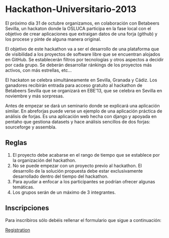 Hackathon-Universitario-2013
============================

El próximo día 31 de octubre organizamos, en colaboración con Betabeers Sevilla, un hackaton donde la OSLUCA participa en la fase local con el objetivo de crear aplicaciones que extraigan datos de una forja (github) y los procese y pinte de alguna manera original.

El objetivo de este hackathon va a ser el desarrollo de una plataforma que de visibilidad a los proyectos de software libre que se encuentran alojados en GitHub. Se establecerán filtros por tecnologías y otros aspectos a decidir por cada grupo. Se deberán desarrollar ránkings de los proyectos más activos, con más estrellas, etc...

El hackaton se celebra simultáneamente en Sevilla, Granada y Cádiz. Los ganadores recibirán entrada para acceso gratuito al hackathon de Betabeers Sevilla que se organizará en EBE'13, que se celebra en Sevilla en noviembre y más sorpresas.

Antes de empezar se dará un seminario donde se explicará una aplicación similar. En abreforjas puede verse un ejemplo de una aplicación práctica de análisis de forjas. Es una aplicación web hecha con django y apoyada en pentaho que gestiona datasets y hace análisis sencillos de dos forjas: sourceforge y assembla.

Reglas
-------

1. El proyecto debe acabarse en el rango de tiempo que se establece por la organización del hackathon.
2. No se puede empezar con un proyecto previo al hackathon. El desarrollo de la solución propuesta debe estar exclusivamente desarrollado dentro del tiempo del hackathon.
3. Para ayudar a enfocar a los participantes se podrían ofrecer algunas temáticas.
4. Los grupos serán de un máximo de 3 integrantes.


Inscripciones
------------

Para inscribiros sólo debéis rellenar el formulario que sigue a continuación:

[Registration](https://docs.google.com/forms/d/1EHjAjwLiIHtscoPEmtXgQJGjik6XA2CIhK5YQgLUiFI/viewform)
